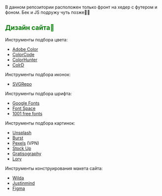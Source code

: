 В данном репозитории расположен только фронт на хедер с футером и фоном. Бек и JS подружу чуть позже👩‍💻

## <span style="color:green">Дизайн сайта💃</span>
Инструменты подбора цвета:
- [Adobe Color](https://color.adobe.com/ru/create/color-wheel)
- [ColorCode](https://www.toptal.com/designers/colourcode)
- [ColorHunter](https://www.colorhunter.com/)
- [ColrD](http://colrd.com/)

Инструменты подбора иконок:
- [SVGRepo](https://www.svgrepo.com/)

Инструменты подбора шрифта:
- [Google Fonts](https://fonts.google.com/)
- [Font Space](https://www.fontspace.com/)
- [1001 free fonts](https://www.1001freefonts.com/)

Инструменты подбора картинок:
- [Unsplash](https://unsplash.com/)
- [Burst](https://www.shopify.com/stock-photos)
- [Pexels](https://www.pexels.com/en-en/) (VPN)
- [Stock Up](https://stockup.sitebuilderreport.com/)
- [Gratisography](https://gratisography.com/)
- [Lory](https://lori.ru/)

Инструменты конструирования макета сайта:
- [Wilda](https://wilda.ru/)
- [Justinmind](https://www.justinmind.com/free-wireframe-tool)
- [Figma](https://www.figma.com/)

